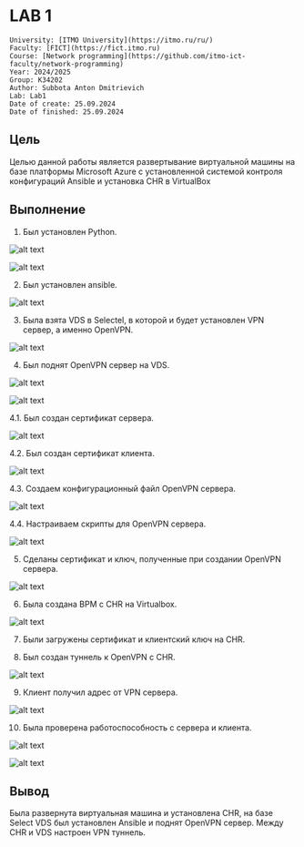 # LAB 1
```code
University: [ITMO University](https://itmo.ru/ru/)
Faculty: [FICT](https://fict.itmo.ru)
Course: [Network programming](https://github.com/itmo-ict-faculty/network-programming)
Year: 2024/2025
Group: K34202
Author: Subbota Anton Dmitrievich
Lab: Lab1
Date of create: 25.09.2024
Date of finished: 25.09.2024
```
## Цель 

Целью данной работы является развертывание виртуальной машины на базе платформы Microsoft Azure с установленной системой контроля конфигураций Ansible и установка CHR в VirtualBox

## Выполнение

1. Был установлен Python.

![alt text](img/image.png)

![alt text](img/image-1.png)

2. Был установлен ansible.

![alt text](img/image-2.png)

3. Была взята VDS в Selectel, в которой и будет установлен VPN сервер, а именно OpenVPN.

![alt text](img/image-3.png)

4. Был поднят OpenVPN сервер на VDS.

![alt text](img/image-4.png)

![alt text](img/image-5.png)

4.1. Был создан сертификат сервера.

![alt text](img/image-12.png)

4.2. Был создан сертификат клиента.

![alt text](img/image-13.png)

4.3. Создаем конфигурационный файл OpenVPN сервера.

![alt text](img/image-14.png)

4.4. Настраиваем скрипты для OpenVPN сервера.

![alt text](img/image-15.png)

5. Сделаны сертификат и ключ, полученные при создании OpenVPN сервера.

![alt text](img/image-6.png)

6. Была создана ВРМ c CHR на Virtualbox.

![alt text](img/image-7.png)

7. Были загружены сертификат и клиентский ключ на CHR.

8. Был создан туннель к OpenVPN с CHR.

![alt text](img/image-8.png)

9. Клиент получил адрес от VPN сервера.

![alt text](img/image-9.png)

10. Была проверена работоспособность с сервера и клиента.

![alt text](img/image-10.png)

![alt text](img/image-11.png)

## Вывод

Была развернута виртуальная машина и установлена CHR, на базе Select VDS был установлен Ansible и поднят OpenVPN сервер. Между CHR и VDS настроен VPN туннель.
